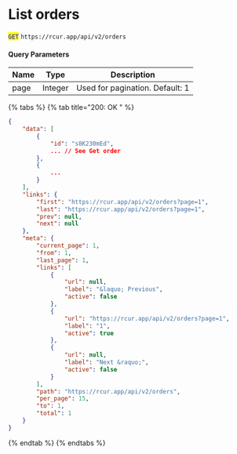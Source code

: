 # List orders

<mark style="color:blue;">`GET`</mark> `https://rcur.app/api/v2/orders`

#### Query Parameters

| Name | Type    | Description                     |
| ---- | ------- | ------------------------------- |
| page | Integer | Used for pagination. Default: 1 |

{% tabs %}
{% tab title="200: OK " %}
```json
{
    "data": [
        {
            "id": "s8K230mEd",
            ... // See Get order
        },
        {
            ...
        }
    ],
    "links": {
        "first": "https://rcur.app/api/v2/orders?page=1",
        "last": "https://rcur.app/api/v2/orders?page=1",
        "prev": null,
        "next": null
    },
    "meta": {
        "current_page": 1,
        "from": 1,
        "last_page": 1,
        "links": [
            {
                "url": null,
                "label": "&laquo; Previous",
                "active": false
            },
            {
                "url": "https://rcur.app/api/v2/orders?page=1",
                "label": "1",
                "active": true
            },
            {
                "url": null,
                "label": "Next &raquo;",
                "active": false
            }
        ],
        "path": "https://rcur.app/api/v2/orders",
        "per_page": 15,
        "to": 1,
        "total": 1
    }
}
```
{% endtab %}
{% endtabs %}
